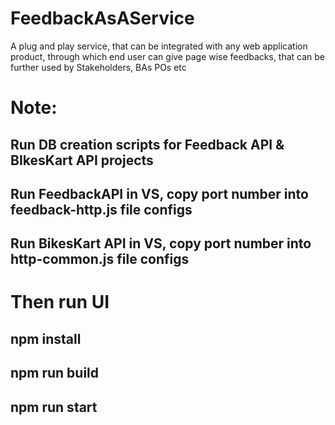 # FeedbackAsAService
A plug and play service, that can be integrated with any web application product, through which end user can give page wise feedbacks, that can be further used by Stakeholders, BAs POs etc


# Note:
## Run DB creation scripts for Feedback API & BIkesKart API projects
## Run FeedbackAPI in VS, copy port number into feedback-http.js file configs
## Run BikesKart API in VS, copy port number into http-common.js file configs

# Then run UI

## npm install
## npm run build
## npm run start
